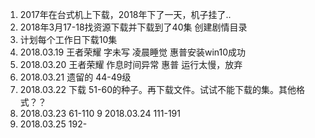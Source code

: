 1.  2017年在台式机上下载，2018年下了一天，机子挂了..
2.  2018年3月17-18找资源下载并下载到了40集 创建剧情目录
3.  计划每个工作日下载10集
4.  2018.03.19  王者荣耀 字未写 凌晨睡觉 惠普安装win10成功
5.  2018.03.20  王者荣耀 作息时间异常 惠普 运行太慢，放弃
6.  2018.03.21  遗留的 44-49级
7.  2018.03.22  下载 51-60的种子。再下载文件。试试不能下载的集。其他格式？？
8.  2018.03.23  61-110
9   2018.03.24  111-191
10. 2018.03.25  192-